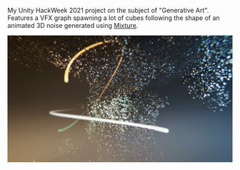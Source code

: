 My Unity HackWeek 2021 project on the subject of "Generative Art".
Features a VFX graph spawning a lot of cubes following the shape of an animated 3D noise generated using [Mixture](https://github.com/alelievr/Mixture).

![screenshot](/.doc/screenshot.png)
